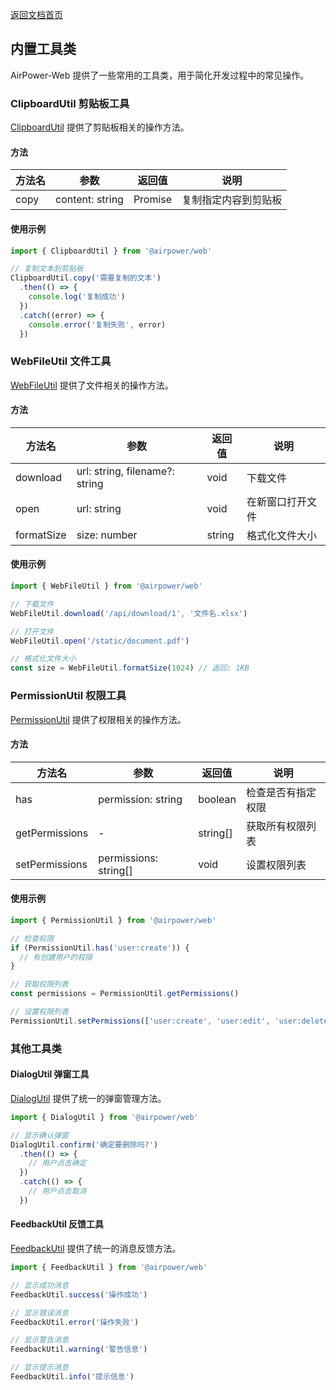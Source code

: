 [返回文档首页](./README.md)

## 内置工具类

AirPower-Web 提供了一些常用的工具类，用于简化开发过程中的常见操作。

### ClipboardUtil 剪贴板工具

[ClipboardUtil](../src/util/ClipboardUtil.ts) 提供了剪贴板相关的操作方法。

#### 方法

| 方法名 | 参数 | 返回值 | 说明 |
| ---- | ---- | ---- | ---- |
| copy | content: string | Promise<unknown> | 复制指定内容到剪贴板 |

#### 使用示例

```typescript
import { ClipboardUtil } from '@airpower/web'

// 复制文本到剪贴板
ClipboardUtil.copy('需要复制的文本')
  .then(() => {
    console.log('复制成功')
  })
  .catch((error) => {
    console.error('复制失败', error)
  })
```

### WebFileUtil 文件工具

[WebFileUtil](../src/file/WebFileUtil.ts) 提供了文件相关的操作方法。

#### 方法

| 方法名 | 参数 | 返回值 | 说明 |
| ---- | ---- | ---- | ---- |
| download | url: string, filename?: string | void | 下载文件 |
| open | url: string | void | 在新窗口打开文件 |
| formatSize | size: number | string | 格式化文件大小 |

#### 使用示例

```typescript
import { WebFileUtil } from '@airpower/web'

// 下载文件
WebFileUtil.download('/api/download/1', '文件名.xlsx')

// 打开文件
WebFileUtil.open('/static/document.pdf')

// 格式化文件大小
const size = WebFileUtil.formatSize(1024) // 返回: 1KB
```

### PermissionUtil 权限工具

[PermissionUtil](../src/permission/PermissionUtil.ts) 提供了权限相关的操作方法。

#### 方法

| 方法名 | 参数 | 返回值 | 说明 |
| ---- | ---- | ---- | ---- |
| has | permission: string | boolean | 检查是否有指定权限 |
| getPermissions | - | string[] | 获取所有权限列表 |
| setPermissions | permissions: string[] | void | 设置权限列表 |

#### 使用示例

```typescript
import { PermissionUtil } from '@airpower/web'

// 检查权限
if (PermissionUtil.has('user:create')) {
  // 有创建用户的权限
}

// 获取权限列表
const permissions = PermissionUtil.getPermissions()

// 设置权限列表
PermissionUtil.setPermissions(['user:create', 'user:edit', 'user:delete'])
```

### 其他工具类

#### DialogUtil 弹窗工具

[DialogUtil](../src/dialog/DialogUtil.ts) 提供了统一的弹窗管理方法。

```typescript
import { DialogUtil } from '@airpower/web'

// 显示确认弹窗
DialogUtil.confirm('确定要删除吗?')
  .then(() => {
    // 用户点击确定
  })
  .catch(() => {
    // 用户点击取消
  })
```

#### FeedbackUtil 反馈工具

[FeedbackUtil](../src/feedback/FeedbackUtil.ts) 提供了统一的消息反馈方法。

```typescript
import { FeedbackUtil } from '@airpower/web'

// 显示成功消息
FeedbackUtil.success('操作成功')

// 显示错误消息
FeedbackUtil.error('操作失败')

// 显示警告消息
FeedbackUtil.warning('警告信息')

// 显示提示消息
FeedbackUtil.info('提示信息')
```